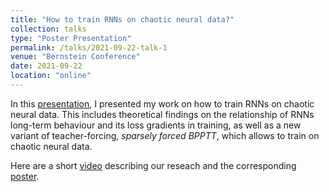 ```yaml
---
title: "How to train RNNs on chaotic neural data?"
collection: talks
type: "Poster Presentation"
permalink: /talks/2021-09-22-talk-1
venue: "Bernstein Conference"
date: 2021-09-22
location: "online"
---
```


In this [presentation](./../files/BN_posterAndVideo/7_mikhaeil_video.mp4), I presented my work on how to train RNNs on chaotic neural data. This includes theoretical findings on the relationship of RNNs long-term behaviour and its loss gradients in training, as well as a new variant of teacher-forcing, *sparsely forced BPPTT*, which allows to train on chaotic neural data.

Here are a short [video](./../files/BN_posterAndVideo/7_mikhaeil_video.mp4) describing our reseach and the corresponding [poster](./../files/BN_posterAndVideo/7_mikhaeil_poster.pdf).
